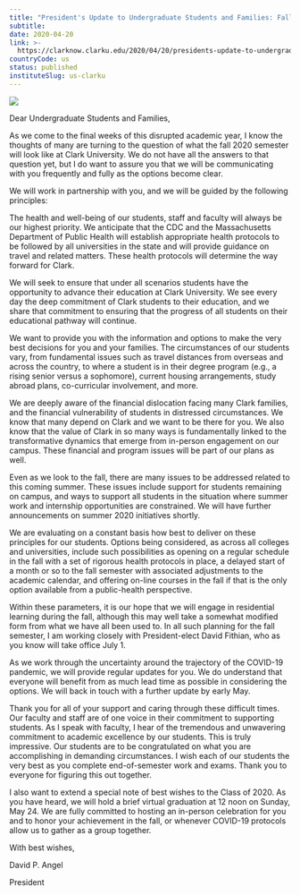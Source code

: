 ```yaml
---
title: "President's Update to Undergraduate Students and Families: Fall Semester - Clark Now"
subtitle: 
date: 2020-04-20
link: >-
  https://clarknow.clarku.edu/2020/04/20/presidents-update-to-undergraduate-students-and-families-fall-semester/
countryCode: us
status: published
instituteSlug: us-clarku
---
```

![](https://www.clarku.edu/wp-content/themes/clarku/assets/img/clark-university-favicon-256x.png)

Dear Undergraduate Students and Families,

As we come to the final weeks of this disrupted academic year, I know the thoughts of many are turning to the question of what the fall 2020 semester will look like at Clark University. We do not have all the answers to that question yet, but I do want to assure you that we will be communicating with you frequently and fully as the options become clear.

We will work in partnership with you, and we will be guided by the following principles:

The health and well-being of our students, staff and faculty will always be our highest priority. We anticipate that the CDC and the Massachusetts Department of Public Health will establish appropriate health protocols to be followed by all universities in the state and will provide guidance on travel and related matters. These health protocols will determine the way forward for Clark.

We will seek to ensure that under all scenarios students have the opportunity to advance their education at Clark University. We see every day the deep commitment of Clark students to their education, and we share that commitment to ensuring that the progress of all students on their educational pathway will continue.

We want to provide you with the information and options to make the very best decisions for you and your families. The circumstances of our students vary, from fundamental issues such as travel distances from overseas and across the country, to where a student is in their degree program (e.g., a rising senior versus a sophomore), current housing arrangements, study abroad plans, co-curricular involvement, and more.

We are deeply aware of the financial dislocation facing many Clark families, and the financial vulnerability of students in distressed circumstances. We know that many depend on Clark and we want to be there for you. We also know that the value of Clark in so many ways is fundamentally linked to the transformative dynamics that emerge from in-person engagement on our campus. These financial and program issues will be part of our plans as well.

Even as we look to the fall, there are many issues to be addressed related to this coming summer. These issues include support for students remaining on campus, and ways to support all students in the situation where summer work and internship opportunities are constrained. We will have further announcements on summer 2020 initiatives shortly.

We are evaluating on a constant basis how best to deliver on these principles for our students. Options being considered, as across all colleges and universities, include such possibilities as opening on a regular schedule in the fall with a set of rigorous health protocols in place, a delayed start of a month or so to the fall semester with associated adjustments to the academic calendar, and offering on-line courses in the fall if that is the only option available from a public-health perspective.

Within these parameters, it is our hope that we will engage in residential learning during the fall, although this may well take a somewhat modified form from what we have all been used to. In all such planning for the fall semester, I am working closely with President-elect David Fithian, who as you know will take office July 1.

As we work through the uncertainty around the trajectory of the COVID-19 pandemic, we will provide regular updates for you. We do understand that everyone will benefit from as much lead time as possible in considering the options. We will back in touch with a further update by early May.

Thank you for all of your support and caring through these difficult times. Our faculty and staff are of one voice in their commitment to supporting students. As I speak with faculty, I hear of the tremendous and unwavering commitment to academic excellence by our students. This is truly impressive. Our students are to be congratulated on what you are accomplishing in demanding circumstances. I wish each of our students the very best as you complete end-of-semester work and exams. Thank you to everyone for figuring this out together.

I also want to extend a special note of best wishes to the Class of 2020. As you have heard, we will hold a brief virtual graduation at 12 noon on Sunday, May 24. We are fully committed to hosting an in-person celebration for you and to honor your achievement in the fall, or whenever COVID-19 protocols allow us to gather as a group together.

With best wishes,

David P. Angel

President